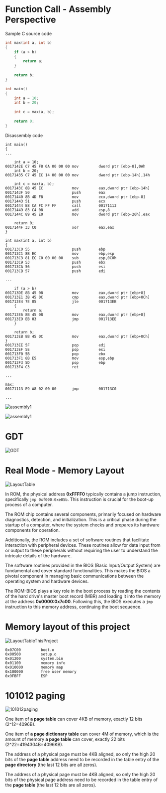 # Function Call - Assembly Perspective

Sample C source code

```c
int max(int a, int b)
{
    if (a > b)
    {
        return a;
    }
    
    return b;
}

int main()
{
    int a = 10;
    int b = 20;
    
    int c = max(a, b);
    
    return 0;
}
```

Disassembly code

```text
int main()
{
...

	int a = 10;
0017142E C7 45 F8 0A 00 00 00 mov         dword ptr [ebp-8],0Ah  
	int b = 20;
00171435 C7 45 EC 14 00 00 00 mov         dword ptr [ebp-14h],14h  

	int c = max(a, b);
0017143C 8B 45 EC             mov         eax,dword ptr [ebp-14h]  
0017143F 50                   push        eax  
00171440 8B 4D F8             mov         ecx,dword ptr [ebp-8]  
00171443 51                   push        ecx  
00171444 E8 CA FC FF FF       call        00171113  
00171449 83 C4 08             add         esp,8  
0017144C 89 45 E0             mov         dword ptr [ebp-20h],eax  

	return 0;
0017144F 33 C0                xor         eax,eax  
}

int max(int a, int b)
{
001713C0 55                   push        ebp  
001713C1 8B EC                mov         ebp,esp  
001713C3 81 EC C0 00 00 00    sub         esp,0C0h  
001713C9 53                   push        ebx  
001713CA 56                   push        esi  
001713CB 57                   push        edi  

...

	if (a > b)
001713DE 8B 45 08             mov         eax,dword ptr [ebp+8]  
001713E1 3B 45 0C             cmp         eax,dword ptr [ebp+0Ch]  
001713E4 7E 05                jle         001713EB  
	{
		return a;
001713E6 8B 45 08             mov         eax,dword ptr [ebp+8]  
001713E9 EB 03                jmp         001713EE  
	}

	return b;
001713EB 8B 45 0C             mov         eax,dword ptr [ebp+0Ch]  
}
001713EE 5F                   pop         edi  
001713EF 5E                   pop         esi  
001713F0 5B                   pop         ebx  
001713F1 8B E5                mov         esp,ebp  
001713F3 5D                   pop         ebp  
001713F4 C3                   ret  

...

max:
00171113 E9 A8 02 00 00       jmp         001713C0  

...
```

![assembly1](./docs/img/os2.jpg)

![assembly1](./docs/img/os1.jpg)

# GDT

![GDT](./docs/img/os03.png)

# Real Mode - Memory Layout

![LayoutTable](./docs/img/2.png)

In ROM, the physical address **0xFFFF0** typically contains a jump instruction, specifically `jmp 0xf000:0xe05b`. This
instruction is crucial for the boot-up process of a computer.

The ROM chip contains several components, primarily focused on hardware diagnostics, detection, and initialization. This
is a critical phase during the startup of a computer, where the system checks and prepares its hardware components for
operation.

Additionally, the ROM includes a set of software routines that facilitate interaction with peripheral devices. These
routines allow for data input from or output to these peripherals without requiring the user to understand the intricate
details of the hardware.

The software routines provided in the BIOS (Basic Input/Output System) are fundamental and cover standard
functionalities. This makes the BIOS a pivotal component in managing basic communications between the operating system
and hardware devices.

The ROM-BIOS plays a key role in the boot process by reading the contents of the hard drive's master boot record (MBR)
and loading it into the memory at the address **0x0000:0x7c00**. Following this, the BIOS executes a `jmp` instruction
to this
memory address, continuing the boot sequence.

# Memory layout of this project

![LayoutTableThisProject](./docs/img/os04.png)

```text
0x07C00         boot.o
0x00500         setup.o
0x01200         system.bin
0x01100	        memory info
0x010000        memory map
0x100000        free user memory
0x9FBFF         ESP
```

# 101012 paging

![101012paging](./docs/img/os05.png)

One item of **a page table** can cover 4KB of memory, exactly 12 bits (2^12=4096B).

One item of **a page dictionary table** can cover 4M of memory, which is the amount of memory **a page table** can cover, 
exactly 22 bits (2^22=4194304B=4096KB).

The address of a physical page must be 4KB aligned, so only the high 20 bits of the **page table** address need to be recorded in the table entry of the **page directory** (the last 12 bits are all zeros).

The address of a physical page must be 4KB aligned, so only the high 20 bits of the physical page address need to be recorded in the table entry of the **page table** (the last 12 bits are all zeros).
